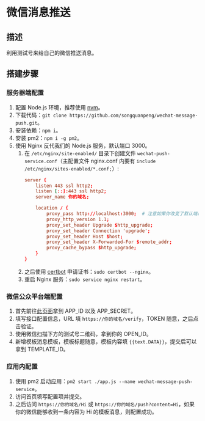 # 微信消息推送
## 描述
利用测试号来给自己的微信推送消息。

## 搭建步骤
### 服务器端配置
1. 配置 Node.js 环境，推荐使用 [nvm](https://github.com/nvm-sh/nvm)。
2. 下载代码：`git clone https://github.com/songquanpeng/wechat-message-push.git`。
3. 安装依赖：`npm i`。
4. 安装 pm2：`npm i -g pm2`。
5. 使用 Nginx 反代我们的 Node.js 服务，默认端口 3000。
    1. 在 `/etc/nginx/site-enabled/` 目录下创建文件 `wechat-push-service.conf`（主配置文件 nginx.conf 内要有 `include /etc/nginx/sites-enabled/*.conf;`）:
        ```conf
        server {
            listen 443 ssl http2;
            listen [::]:443 ssl http2;
            server_name 你的域名;
        
            location / {
                proxy_pass http://localhost:3000;  # 注意如果你改变了默认端口，记得在这里进行更新
                proxy_http_version 1.1;
                proxy_set_header Upgrade $http_upgrade;
                proxy_set_header Connection 'upgrade';
                proxy_set_header Host $host;
                proxy_set_header X-Forwarded-For $remote_addr;
                proxy_cache_bypass $http_upgrade;
            }
        }
        ```
    2. 之后使用 [certbot](https://certbot.eff.org/lets-encrypt/ubuntuxenial-nginx) 申请证书：`sudo certbot --nginx`。
    3. 重启 Nginx 服务：`sudo service nginx restart`。

### 微信公众平台端配置
1. 首先前往[此页面](https://mp.weixin.qq.com/debug/cgi-bin/sandboxinfo?action=showinfo&t=sandbox/index)拿到 APP_ID 以及 APP_SECRET。
2. 填写接口配置信息，URL 填 `https://你的域名/verify`，TOKEN 随意，之后点击验证。
3. 使用微信扫描下方的测试号二维码，拿到你的 OPEN_ID。
4. 新增模板消息模板，模板标题随意，模板内容填 `{{text.DATA}}`，提交后可以拿到 TEMPLATE_ID。

### 应用内配置
1. 使用 pm2 启动应用：`pm2 start ./app.js --name wechat-message-push-service`。
2. 访问首页填写配置项并提交。
2. 之后访问 `https://你的域名/Hi` 或 `https://你的域名/push?content=Hi`，如果你的微信能够收到一条内容为 Hi 的模板消息，则配置成功。 